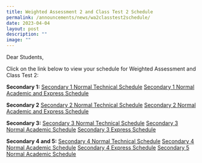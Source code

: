 ```yaml
---
title: Weighted Assessment 2 and Class Test 2 Schedule
permalink: /announcements/news/wa2classtest2schedule/
date: 2023-04-04
layout: post
description: ""
image: ""
---
```

Dear Students,

Click on the link below to view your schedule for Weighted Assessment and Class Test 2:

**Secondary 1:**
[Secondary 1 Normal Technical Schedule](https://drive.google.com/file/d/1VucTVxiahnNvs-NC9qzuMX7Yh2eXNGMd/view?usp=share_link)
[Secondary 1 Normal Academic and Express Schedule](https://drive.google.com/file/d/1ALSM5l4AK9CnddeO24Z2OSErHD0OWPFe/view?usp=share_link)

**Secondary 2**
[Secondary 2 Normal Technical Schedule](https://drive.google.com/file/d/1RGaihVEUQ3G7fovBR7aOJNyb6AsglWxc/view?usp=share_link)
[Secondary 2 Normal Academic and Express Schedule](https://drive.google.com/file/d/14LcqAm9_FqzMWo7uUK8cL4KbLyqVE3Vt/view?usp=share_link)

**Secondary 3:**
[Secondary 3 Normal Technical Schedule](https://drive.google.com/file/d/1GSV5sGtWrC2yokCnvlsKmqEHiBSDqPf1/view?usp=share_link)
[Secondary 3 Normal Academic Schedule](https://drive.google.com/file/d/1sCmc_UQ1-FADdhR3Xs4gmSlJb-QtpobX/view?usp=share_link)
[Secondary 3 Express Schedule](https://drive.google.com/file/d/1e30l0mfnDY_Hvs7Nze2DNGcthy1hIImh/view?usp=share_link)

**Secondary 4 and 5:**
[Secondary 4 Normal Technical Schedule](https://drive.google.com/file/d/1Maaib-ZYNADkKyl-MMFEPvlMHYjWQWuH/view?usp=share_link)
[Secondary 4 Normal Academic Schedule](https://drive.google.com/file/d/16QudYKmGX36dUsqiPmwDVSte9XN59tiX/view?usp=share_link)
[Secondary 4 Express Schedule](https://drive.google.com/file/d/1DC9ydJg97aDjI8S9ZPtIXaLtEnRhPB14/view?usp=share_link)
[Secondary 5 Normal Academic Schedule](https://drive.google.com/file/d/1WMZxwtOuPL4gZDJAJ-76Z2Hs6kvHNsEP/view?usp=share_link)